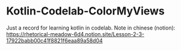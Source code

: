 # Kotlin-Codelab-ColorMyViews
Just a record for learning kotlin in codelab.
Note in chinese (notion):
https://rhetorical-meadow-6d4.notion.site/Lesson-2-3-17922babb00c41f8821f6eaa89a58d04
